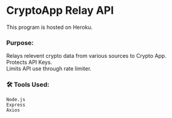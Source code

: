 
# CryptoApp Relay API

This program is hosted on Heroku.

### Purpose: <br> 
Relays relevent crypto data from various sources to Crypto App. <br>
Protects API Keys. <br>
Limits API use through rate limiter. <br>
         
### 🛠️ Tools Used:
    Node.js
    Express
    Axios
  
  
